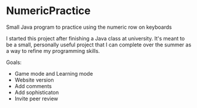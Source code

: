 # NumericPractice
Small Java program to practice using the numeric row on keyboards

I started this project after finishing a Java class at university. 
It's meant to be a small, personally useful project that I can complete over the summer as a way to refine my programming skills.

Goals:
- Game mode and Learning mode
- Website version
- Add comments 
- Add sophisticaton
- Invite peer review
